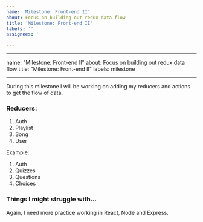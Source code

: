 ```yaml
---
name: 'Milestone: Front-end II'
about: Focus on building out redux data flow
title: 'Milestone: Front-end II'
labels: ''
assignees: ''

---
```


---

name: "Milestone: Front-end II"
about: Focus on building out redux data flow
title: "Milestone: Front-end II"
labels: milestone

---

During this milestone I will be working on adding my reducers and actions to get the flow of data.

###  Reducers:
1. Auth
2. Playlist
3. Song
4. User

Example:
1. Auth
2. Quizzes
3. Questions
4. Choices


### Things I might struggle with...
Again, I need more practice working in React, Node and Express.
